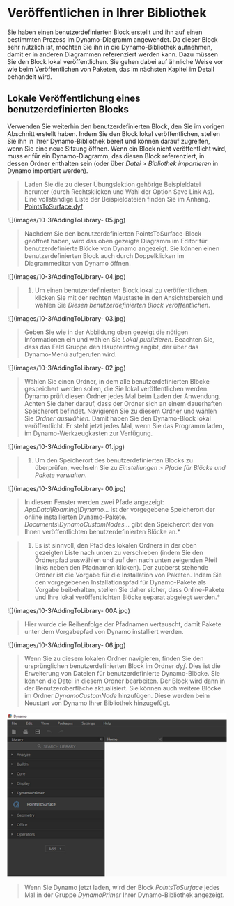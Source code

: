 # Veröffentlichen in Ihrer Bibliothek

Sie haben einen benutzerdefinierten Block erstellt und ihn auf einen bestimmten Prozess im Dynamo-Diagramm angewendet. Da dieser Block sehr nützlich ist, möchten Sie ihn in die Dynamo-Bibliothek aufnehmen, damit er in anderen Diagrammen referenziert werden kann. Dazu müssen Sie den Block lokal veröffentlichen. Sie gehen dabei auf ähnliche Weise vor wie beim Veröffentlichen von Paketen, das im nächsten Kapitel im Detail behandelt wird.

## Lokale Veröffentlichung eines benutzerdefinierten Blocks

Verwenden Sie weiterhin den benutzerdefinierten Block, den Sie im vorigen Abschnitt erstellt haben. Indem Sie den Block lokal veröffentlichen, stellen Sie ihn in Ihrer Dynamo-Bibliothek bereit und können darauf zugreifen, wenn Sie eine neue Sitzung öffnen. Wenn ein Block nicht veröffentlicht wird, muss er für ein Dynamo-Diagramm, das diesen Block referenziert, in dessen Ordner enthalten sein (oder über _Datei > Bibliothek importieren_ in Dynamo importiert werden).

> Laden Sie die zu dieser Übungslektion gehörige Beispieldatei herunter (durch Rechtsklicken und Wahl der Option Save Link As). Eine vollständige Liste der Beispieldateien finden Sie im Anhang. [PointsToSurface.dyf](https://github.com/h-iL/ForkedDynamoPrimerReorganized/blob/de/10\_Custom-Nodes/datasets/10-3/PointsToSurface.dyf)

!\[]\(images/10-3/AddingToLibrary- 05.jpg)

> Nachdem Sie den benutzerdefinierten PointsToSurface-Block geöffnet haben, wird das oben gezeigte Diagramm im Editor für benutzerdefinierte Blöcke von Dynamo angezeigt. Sie können einen benutzerdefinierten Block auch durch Doppelklicken im Diagrammeditor von Dynamo öffnen.

!\[]\(images/10-3/AddingToLibrary- 04.jpg)

> 1. Um einen benutzerdefinierten Block lokal zu veröffentlichen, klicken Sie mit der rechten Maustaste in den Ansichtsbereich und wählen Sie _Diesen benutzerdefinierten Block veröffentlichen_.

!\[]\(images/10-3/AddingToLibrary- 03.jpg)

> Geben Sie wie in der Abbildung oben gezeigt die nötigen Informationen ein und wählen Sie _Lokal publizieren_. Beachten Sie, dass das Feld Gruppe den Haupteintrag angibt, der über das Dynamo-Menü aufgerufen wird.

!\[]\(images/10-3/AddingToLibrary- 02.jpg)

> Wählen Sie einen Ordner, in dem alle benutzerdefinierten Blöcke gespeichert werden sollen, die Sie lokal veröffentlichen werden. Dynamo prüft diesen Ordner jedes Mal beim Laden der Anwendung. Achten Sie daher darauf, dass der Ordner sich an einem dauerhaften Speicherort befindet. Navigieren Sie zu diesem Ordner und wählen Sie _Ordner auswählen._ Damit haben Sie den Dynamo-Block lokal veröffentlicht. Er steht jetzt jedes Mal, wenn Sie das Programm laden, im Dynamo-Werkzeugkasten zur Verfügung.

!\[]\(images/10-3/AddingToLibrary- 01.jpg)

> 1. Um den Speicherort des benutzerdefinierten Blocks zu überprüfen, wechseln Sie zu _Einstellungen > Pfade für Blöcke und Pakete verwalten_.

!\[]\(images/10-3/AddingToLibrary- 00.jpg)

> In diesem Fenster werden zwei Pfade angezeigt: _AppData\Roaming\Dynamo..._ ist der vorgegebene Speicherort der online installierten Dynamo-Pakete. _Documents\DynamoCustomNodes..._ gibt den Speicherort der von Ihnen veröffentlichten benutzerdefinierten Blöcke an.\*

> 1. Es ist sinnvoll, den Pfad des lokalen Ordners in der oben gezeigten Liste nach unten zu verschieben (indem Sie den Ordnerpfad auswählen und auf den nach unten zeigenden Pfeil links neben den Pfadnamen klicken). Der zuoberst stehende Ordner ist die Vorgabe für die Installation von Paketen. Indem Sie den vorgegebenen Installationspfad für Dynamo-Pakete als Vorgabe beibehalten, stellen Sie daher sicher, dass Online-Pakete und Ihre lokal veröffentlichten Blöcke separat abgelegt werden.\*

!\[]\(images/10-3/AddingToLibrary- 00A.jpg)

> Hier wurde die Reihenfolge der Pfadnamen vertauscht, damit Pakete unter dem Vorgabepfad von Dynamo installiert werden.

!\[]\(images/10-3/AddingToLibrary- 06.jpg)

> Wenn Sie zu diesem lokalen Ordner navigieren, finden Sie den ursprünglichen benutzerdefinierten Block im Ordner _dyf_. Dies ist die Erweiterung von Dateien für benutzerdefinierte Dynamo-Blöcke. Sie können die Datei in diesem Ordner bearbeiten. Der Block wird dann in der Benutzeroberfläche aktualisiert. Sie können auch weitere Blöcke im Ordner _DynamoCustomNode_ hinzufügen. Diese werden beim Neustart von Dynamo Ihrer Bibliothek hinzugefügt.

![](../.gitbook/assets/library.jpg)

> Wenn Sie Dynamo jetzt laden, wird der Block _PointsToSurface_ jedes Mal in der Gruppe _DynamoPrimer_ Ihrer Dynamo-Bibliothek angezeigt.
